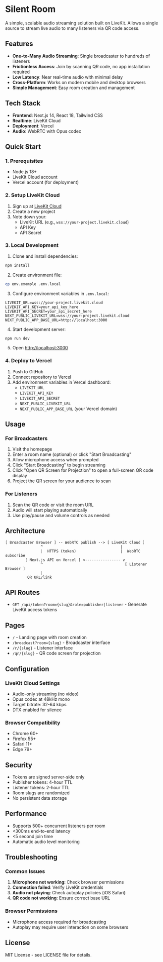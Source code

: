# Silent Room

A simple, scalable audio streaming solution built on LiveKit. Allows a single source to stream live audio to many listeners via QR code access.

## Features

- **One-to-Many Audio Streaming**: Single broadcaster to hundreds of listeners
- **Frictionless Access**: Join by scanning QR code, no app installation required
- **Low Latency**: Near real-time audio with minimal delay
- **Cross-Platform**: Works on modern mobile and desktop browsers
- **Simple Management**: Easy room creation and management

## Tech Stack

- **Frontend**: Next.js 14, React 18, Tailwind CSS
- **Realtime**: LiveKit Cloud
- **Deployment**: Vercel
- **Audio**: WebRTC with Opus codec

## Quick Start

### 1. Prerequisites

- Node.js 18+
- LiveKit Cloud account
- Vercel account (for deployment)

### 2. Setup LiveKit Cloud

1. Sign up at [LiveKit Cloud](https://cloud.livekit.io/)
2. Create a new project
3. Note down your:
   - LiveKit URL (e.g., `wss://your-project.livekit.cloud`)
   - API Key
   - API Secret

### 3. Local Development

1. Clone and install dependencies:

```bash
npm install
```

2. Create environment file:

```bash
cp env.example .env.local
```

3. Configure environment variables in `.env.local`:

```env
LIVEKIT_URL=wss://your-project.livekit.cloud
LIVEKIT_API_KEY=your_api_key_here
LIVEKIT_API_SECRET=your_api_secret_here
NEXT_PUBLIC_LIVEKIT_URL=wss://your-project.livekit.cloud
NEXT_PUBLIC_APP_BASE_URL=http://localhost:3000
```

4. Start development server:

```bash
npm run dev
```

5. Open [http://localhost:3000](http://localhost:3000)

### 4. Deploy to Vercel

1. Push to GitHub
2. Connect repository to Vercel
3. Add environment variables in Vercel dashboard:
   - `LIVEKIT_URL`
   - `LIVEKIT_API_KEY`
   - `LIVEKIT_API_SECRET`
   - `NEXT_PUBLIC_LIVEKIT_URL`
   - `NEXT_PUBLIC_APP_BASE_URL` (your Vercel domain)

## Usage

### For Broadcasters

1. Visit the homepage
2. Enter a room name (optional) or click "Start Broadcasting"
3. Allow microphone access when prompted
4. Click "Start Broadcasting" to begin streaming
5. Click "Open QR Screen for Projection" to open a full-screen QR code display
6. Project the QR screen for your audience to scan

### For Listeners

1. Scan the QR code or visit the room URL
2. Audio will start playing automatically
3. Use play/pause and volume controls as needed

## Architecture

```
[ Broadcaster Browser ] -- WebRTC publish --> [ LiveKit Cloud ]
                ^                                   |
                |  HTTPS (token)                    |  WebRTC subscribe
         [ Next.js API on Vercel ] <---------------- v
                ^                                     [ Listener Browser ]
                |
          QR URL/link
```

## API Routes

- `GET /api/token?room={slug}&role=publisher|listener` - Generate LiveKit access tokens

## Pages

- `/` - Landing page with room creation
- `/broadcast?room={slug}` - Broadcaster interface
- `/r/{slug}` - Listener interface
- `/qr/{slug}` - QR code screen for projection

## Configuration

### LiveKit Cloud Settings

- Audio-only streaming (no video)
- Opus codec at 48kHz mono
- Target bitrate: 32-64 kbps
- DTX enabled for silence

### Browser Compatibility

- Chrome 60+
- Firefox 55+
- Safari 11+
- Edge 79+

## Security

- Tokens are signed server-side only
- Publisher tokens: 4-hour TTL
- Listener tokens: 2-hour TTL
- Room slugs are randomized
- No persistent data storage

## Performance

- Supports 500+ concurrent listeners per room
- <300ms end-to-end latency
- <5 second join time
- Automatic audio level monitoring

## Troubleshooting

### Common Issues

1. **Microphone not working**: Check browser permissions
2. **Connection failed**: Verify LiveKit credentials
3. **Audio not playing**: Check autoplay policies (iOS Safari)
4. **QR code not working**: Ensure correct base URL

### Browser Permissions

- Microphone access required for broadcasting
- Autoplay may require user interaction on some browsers

## License

MIT License - see LICENSE file for details.
